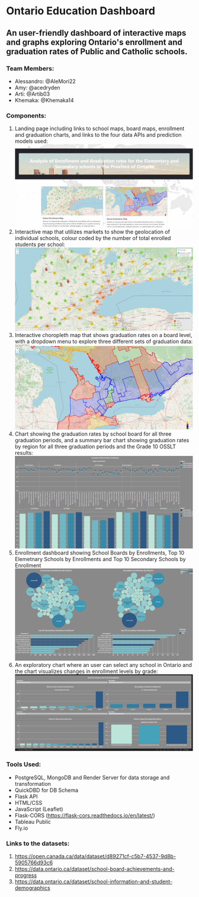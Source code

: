 # Ontario Education Dashboard
## An user-friendly dashboard of interactive maps and graphs exploring Ontario's enrollment and graduation rates of Public and Catholic schools. 


### **Team Members:** 
- Alessandro: @AleMori22
- Amy: @acedryden 
- Arti: @Artib03
- Khemaka: @Khemaka14


### **Components:** 
1. Landing page including links to school maps, board maps, enrollment and graduation charts, and links to the four data APIs and prediction models used: ![index](https://github.com/acedryden/school_research_project/blob/main/Output%20Images/4.22.1.png)
2. Interactive map that utilizes markets to show the geolocation of individual schools, colour coded by the number of total enrolled students per school: ![school_map](https://github.com/acedryden/school_research_project/blob/main/Output%20Images/school%20map.png)
3. Interactive choropleth map that shows graduation rates on a board level, with a dropdown menu to explore three different sets of graduation data: ![board_map](https://github.com/acedryden/school_research_project/blob/main/Output%20Images/board%20map%20.png)
4. Chart showing the graduation rates by school board for all three graduation periods, and a summary bar chart showing graduation rates by region for all three graduation periods and the Grade 10 OSSLT results: ![grad_dashboard](Output%20Images/Grad%20Dashboard.png)
5. Enrollment dashboard showing School Boards by Enrollments, Top 10 Elemetnary Schools by Enrollments and Top 10 Secondary Schools by Enrollment  ![enr_dashboard](Output%20Images/Enrollment%20Dashboard.png)
6. An exploratory chart where an user can select any school in Ontario and the chart visualizes changes in enrollment levels by grade: ![school_exp](Output%20Images/School%20Board%20Explorer.png)
  
### **Tools Used:** 
- PostgreSQL, MongoDB and Render Server for data storage and transformation
- QuickDBD for DB Schema
- Flask API
- HTML/CSS
- JavaScript (Leaflet)
- Flask-CORS (https://flask-cors.readthedocs.io/en/latest/)
- Tableau Public 
- Fly.io 

### **Links to the datasets:** 
1. https://open.canada.ca/data/dataset/d89271cf-c5b7-4537-9d8b-5905766d93c6
2. https://data.ontario.ca/dataset/school-board-achievements-and-progress
3. https://data.ontario.ca/dataset/school-information-and-student-demographics


